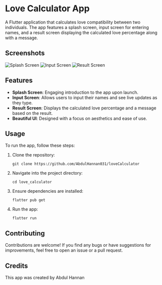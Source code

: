 

# Love Calculator App

A Flutter application that calculates love compatibility between two individuals. The app features a splash screen, input screen for entering names, and a result screen displaying the calculated love percentage along with a message.

## Screenshots


![Splash Screen](Screenshots/Screenshot_20240722-044943__01__01.jpg)
![Input Screen](Screenshots/Screenshot_20240722-044953__01.jpg)
![Result Screen](Screenshots/Screenshot_20240722-045013__01.jpg)

## Features

- **Splash Screen**: Engaging introduction to the app upon launch.
- **Input Screen**: Allows users to input their names and see live updates as they type.
- **Result Screen**: Displays the calculated love percentage and a message based on the result.
- **Beautiful UI**: Designed with a focus on aesthetics and ease of use.

## Usage

To run the app, follow these steps:

1. Clone the repository:

   ```
   git clone https://github.com/AbdulHannan031/loveCalculator
   ```

2. Navigate into the project directory:

   ```
   cd love_calculator
   ```

3. Ensure dependencies are installed:

   ```
   flutter pub get
   ```

4. Run the app:

   ```
   flutter run
   ```

## Contributing

Contributions are welcome! If you find any bugs or have suggestions for improvements, feel free to open an issue or a pull request.

## Credits

This app was created by Abdul Hannan 

